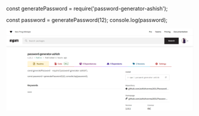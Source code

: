 const generatePassword = require('password-generator-ashish');

const password = generatePassword(12);
console.log(password);


![Password Generator](./Screenshot%202024-03-07%20143034.png)